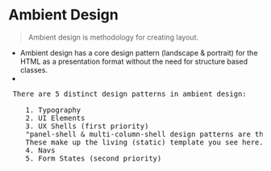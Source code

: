 # Ambient Design

> Ambient design is methodology for creating layout.

* Ambient design has a core design pattern (landscape & portrait) for the HTML as a presentation format without the need for structure based classes.
*
<pre>
 There are 5 distinct design patterns in ambient design:

    1. Typography
    2. UI Elements
    3. UX Shells (first priority)
    "panel-shell & multi-column-shell design patterns are the first priority"
    These make up the living (static) template you see here.
    4. Navs
    5. Form States (second priority)
</pre>